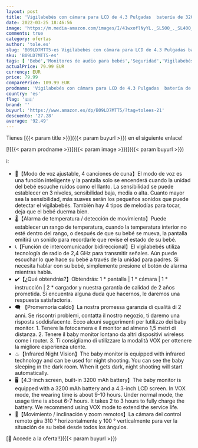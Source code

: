 ```yaml
---
layout: post
title: 'Vigilabebés con cámara para LCD de 4.3 Pulgadas  batería de 3200 mAh  2xZoom  comunicación bidireccional VOX  visión Nocturna  Sensor de Temperatura'
date: 2022-03-25 18:46:56
image: 'https://m.media-amazon.com/images/I/41wxoflNyYL._SL500_._SL400_.jpg'
comments: true
category: ofertas
author: 'tole.es'
slug: 'B09LD7MTT5-es Vigilabebés con cámara para LCD de 4.3 Pulgadas batería de...'
sku: 'B09LD7MTT5-es'
tags: [ 'Bebé','Monitores de audio para bebés','Seguridad','Vigilabebés','vigilabebés', ]
actualPrice: 79.99 EUR
currency: EUR
price: 79.99
comparePrice: 109.99 EUR
prodname: 'Vigilabebés con cámara para LCD de 4.3 Pulgadas  batería de 3200 mAh  2xZoom  comunicación bidireccional VOX  visión Nocturna  Sensor de Temperatura'
country: 'es'
flag: '🇪🇸'
brand: ''
buyurl: 'https://www.amazon.es/dp/B09LD7MTT5/?tag=tolees-21'
descuento: '27.28'
average: '92.49'
---
```


Tienes [{{< param title >}}]({{< param buyurl >}}) en el siguiente enlace!

[![{{< param prodname >}}]({{< param image >}})]({{< param buyurl >}})

ℹ️:

- 🎼【Modo de voz ajustable, 4 canciones de cuna】El modo de voz es una función inteligente y la pantalla solo se encenderá cuando la unidad del bebé escuche ruidos como el llanto. La sensibilidad se puede establecer en 3 niveles, sensibilidad baja, media o alta. Cuanto mayor sea la sensibilidad, más suaves serán los pequeños sonidos que puede detectar el vigilabebés. También hay 4 tipos de melodías para tocar, deja que el bebé duerma bien.
- 🌡️【Alarma de temperatura / detección de movimiento】Puede establecer un rango de temperatura, cuando la temperatura interior no esté dentro del rango, o después de que su bebé se mueva, la pantalla emitirá un sonido para recordarle que revise el estado de su bebé.
- 📞【Función de intercomunicador bidireccional】El vigilabebés utiliza tecnología de radio de 2,4 GHz para transmitir señales. Aún puede escuchar lo que hace su bebé a través de la unidad para padres. Si necesita hablar con su bebé, simplemente presione el botón de alarma mientras habla.
- ✔️【¿Qué obtendrás?】Obtendrás: 1 * pantalla | 1 * cámara | 1 * instrucción | 2 * cargador y nuestra garantía de calidad de 2 años prometida. Si encuentra alguna duda que hacernos, le daremos una respuesta satisfactoria.
- 🗨️ 【Promemoria caldo】La nostra promessa garanzia di qualità di 2 anni. Se riscontri problemi, contatta il nostro negozio, ti daremo una risposta soddisfacente. Ecco alcuni suggerimenti per lutilizzo dei baby monitor. 1. Tenere la fotocamera e il monitor ad almeno 1,5 metri di distanza. 2. Tenere il baby monitor lontano da altri dispositivi wireless come i router. 3. Ti consigliamo di utilizzare la modalità VOX per ottenere la migliore esperienza utente.
- ♨【Infrared Night Vision】The baby monitor is equipped with infrared technology and can be used for night shooting. You can see the baby sleeping in the dark room. When it gets dark, night shooting will start automatically.
- 🖥️【4.3-inch screen, built-in 3200 mAh battery】The baby monitor is equipped with a 3200 mAh battery and a 4.3-inch LCD screen. In VOX mode, the wearing time is about 9-10 hours. Under normal mode, the usage time is about 6-7 hours. It takes 2 to 3 hours to fully charge the battery. We recommend using VOX mode to extend the service life.
- 👀【Movimiento / inclinación y zoom remotos】La cámara del control remoto gira 310 ° horizontalmente y 100 ° verticalmente para ver la situación de su bebé desde todos los ángulos.

[🛒 Accede a la oferta!!]({{< param buyurl >}})
